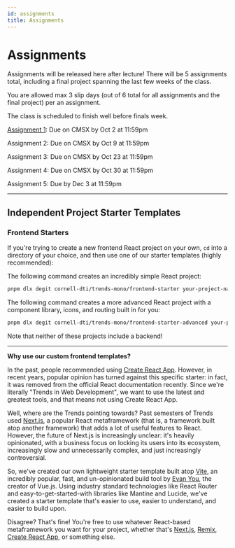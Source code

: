 ```yaml
---
id: assignments
title: Assignments
---
```


# Assignments

Assignments will be released here after lecture! There will be 5 assignments total,
including a final project spanning the last few weeks of the class.

You are allowed max 3 slip days (out of 6 total for all assignments and the final project) per an assignment.

The class is scheduled to finish well before finals week.

[Assignment 1](/docs/assignment1): Due on CMSX by Oct 2 at 11:59pm

Assignment 2: Due on CMSX by Oct 9 at 11:59pm

Assignment 3: Due on CMSX by Oct 23 at 11:59pm

Assignment 4: Due on CMSX by Oct 30 at 11:59pm

Assignment 5: Due by Dec 3 at 11:59pm

---

## Independent Project Starter Templates

### Frontend Starters

If you're trying to create a new frontend React project on your own, `cd` into a directory of your choice, and then use one of our starter templates (highly recommended):

The following command creates an incredibly simple React project:

```bash
pnpm dlx degit cornell-dti/trends-mono/frontend-starter your-project-name
```

The following command creates a more advanced React project with a component library, icons, and routing built in for you:

```bash
pnpm dlx degit cornell-dti/trends-mono/frontend-starter-advanced your-project-name
```

Note that neither of these projects include a backend!

---

**Why use our custom frontend templates?**

In the past, people recommended using [Create React App](https://create-react-app.dev/). However, in recent years, popular opinion has turned against this specific starter: in fact, it was removed from the official React documentation recently. Since we're literally "Trends in Web Development", we want to use the latest and greatest tools, and that means not using Create React App.

Well, where are the Trends pointing towards? Past semesters of Trends used [Next.js](https://nextjs.org/), a popular React metaframework (that is, a framework built atop another framework) that adds a lot of useful features to React. However, the future of Next.js is increasingly unclear: it's heavily opinionated, with a business focus on locking its users into its ecosystem, increasingly slow and unnecessarily complex, and just increasingly controversial.

So, we've created our own lightweight starter template built atop [Vite](https://vitejs.dev/), an incredibly popular, fast, and un-opinionated build tool by [Evan You](https://github.com/yyx990803), the creator of Vue.js. Using industry standard technologies like React Router and easy-to-get-started-with libraries like Mantine and Lucide, we've created a starter template that's easier to use, easier to understand, and easier to build upon.

Disagree? That's fine! You're free to use whatever React-based metaframework you want for your project, whether that's [Next.js](https://nextjs.org/), [Remix](https://remix.run/), [Create React App](https://create-react-app.dev/), or something else.
